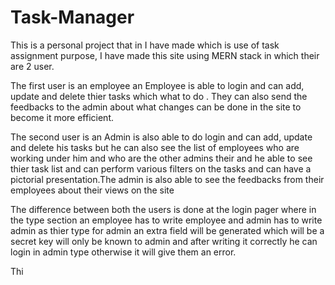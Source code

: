 # Task-Manager
This is a personal project that in I have made which is use of task assignment purpose, I have made this site using MERN stack in which their are 2 user.

The first user is an employee an Employee is able to login and can add, update and delete thier tasks which what to do . They can also send the feedbacks to the admin about what changes can be done in the site to become it more efficient.

The second user is an Admin is also able to do login and can add, update and delete his tasks but he can also see the list of employees who are working under him and who are the other admins their and he able to see thier task list and can perform various filters on the tasks and can have a pictorial presentation.The admin is also able to see the feedbacks from their employees about their views on the site

The difference between both the users is done at the login pager where in the type section an employee has to write employee and admin has to write admin as thier type for admin an extra field will be generated which will be a secret key will only be known to admin and after writing it correctly he can login in admin type otherwise it will give them an error.


Thi

